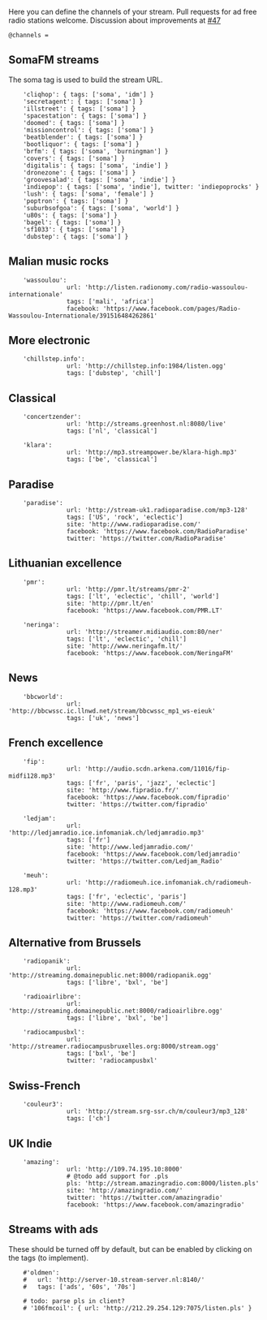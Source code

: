 Here you can define the channels of your stream.
Pull requests for ad free radio stations welcome.
Discussion about improvements at [#47](https://github.com/guaka/radio-meteor/issues/47)

    @channels = 
    
## SomaFM streams

The soma tag is used to build the stream URL.

        'cliqhop': { tags: ['soma', 'idm'] }
        'secretagent': { tags: ['soma'] }
        'illstreet': { tags: ['soma'] }
        'spacestation': { tags: ['soma'] }
        'doomed': { tags: ['soma'] }
        'missioncontrol': { tags: ['soma'] }
        'beatblender': { tags: ['soma'] }
        'bootliquor': { tags: ['soma'] }
        'brfm': { tags: ['soma', 'burningman'] }
        'covers': { tags: ['soma'] }
        'digitalis': { tags: ['soma', 'indie'] }
        'dronezone': { tags: ['soma'] }
        'groovesalad': { tags: ['soma', 'indie'] }
        'indiepop': { tags: ['soma', 'indie'], twitter: 'indiepoprocks' }
        'lush': { tags: ['soma', 'female'] }
        'poptron': { tags: ['soma'] }
        'suburbsofgoa': { tags: ['soma', 'world'] }
        'u80s': { tags: ['soma'] }
        'bagel': { tags: ['soma'] }
        'sf1033': { tags: ['soma'] }
        'dubstep': { tags: ['soma'] }


## Malian music rocks

        'wassoulou':
                    url: 'http://listen.radionomy.com/radio-wassoulou-internationale'
                    tags: ['mali', 'africa']
                    facebook: 'https://www.facebook.com/pages/Radio-Wassoulou-Internationale/391516484262861'


## More electronic

        'chillstep.info':
                    url: 'http://chillstep.info:1984/listen.ogg'
                    tags: ['dubstep', 'chill']

## Classical

        'concertzender':
                    url: 'http://streams.greenhost.nl:8080/live'
                    tags: ['nl', 'classical']

        'klara':
                    url: 'http://mp3.streampower.be/klara-high.mp3'
                    tags: ['be', 'classical']

## Paradise

        'paradise':
                    url: 'http://stream-uk1.radioparadise.com/mp3-128'
                    tags: ['US', 'rock', 'eclectic']
                    site: 'http://www.radioparadise.com/'
                    facebook: 'https://www.facebook.com/RadioParadise'
                    twitter: 'https://twitter.com/RadioParadise'

## Lithuanian excellence

        'pmr':
                    url: 'http://pmr.lt/streams/pmr-2'
                    tags: ['lt', 'eclectic', 'chill', 'world']
                    site: 'http://pmr.lt/en'
                    facebook: 'https://www.facebook.com/PMR.LT'

        'neringa':
                    url: 'http://streamer.midiaudio.com:80/ner'
                    tags: ['lt', 'eclectic', 'chill']
                    site: 'http://www.neringafm.lt/'
                    facebook: 'https://www.facebook.com/NeringaFM'

## News

        'bbcworld':
                    url: 'http://bbcwssc.ic.llnwd.net/stream/bbcwssc_mp1_ws-eieuk'
                    tags: ['uk', 'news']
        
## French excellence

        'fip':
                    url: 'http://audio.scdn.arkena.com/11016/fip-midfi128.mp3'
                    tags: ['fr', 'paris', 'jazz', 'eclectic']
                    site: 'http://www.fipradio.fr/'
                    facebook: 'https://www.facebook.com/fipradio'
                    twitter: 'https://twitter.com/fipradio'
            
        'ledjam':
                    url: 'http://ledjamradio.ice.infomaniak.ch/ledjamradio.mp3'
                    tags: ['fr']
                    site: 'http://www.ledjamradio.com/'
                    facebook: 'https://www.facebook.com/ledjamradio'
                    twitter: 'https://twitter.com/Ledjam_Radio'
            
        'meuh':
                    url: 'http://radiomeuh.ice.infomaniak.ch/radiomeuh-128.mp3'
                    tags: ['fr', 'eclectic', 'paris']
                    site: 'http://www.radiomeuh.com/'
                    facebook: 'https://www.facebook.com/radiomeuh'
                    twitter: 'https://twitter.com/radiomeuh'

## Alternative from Brussels

        'radiopanik':
                    url: 'http://streaming.domainepublic.net:8000/radiopanik.ogg'
                    tags: ['libre', 'bxl', 'be']
            
        'radioairlibre':
                    url: 'http://streaming.domainepublic.net:8000/radioairlibre.ogg'
                    tags: ['libre', 'bxl', 'be']
            
        'radiocampusbxl':
                    url: 'http://streamer.radiocampusbruxelles.org:8000/stream.ogg'
                    tags: ['bxl', 'be']
                    twitter: 'radiocampusbxl'


## Swiss-French 

        'couleur3':
                    url: 'http://stream.srg-ssr.ch/m/couleur3/mp3_128'
                    tags: ['ch']

## UK Indie

        'amazing':
                    url: 'http://109.74.195.10:8000'
                    # @todo add support for .pls
                    pls: 'http://stream.amazingradio.com:8000/listen.pls'
                    site: 'http://amazingradio.com/'
                    twitter: 'https://twitter.com/amazingradio'
                    facebook: 'https://www.facebook.com/amazingradio'
            

## Streams with ads

These should be turned off by default, but can be enabled by clicking on the tags (to implement).


        #'oldmen':
        #   url: 'http://server-10.stream-server.nl:8140/'
        #   tags: ['ads', '60s', '70s']
        
        # todo: parse pls in client?
        # '106fmcoil': { url: 'http://212.29.254.129:7075/listen.pls' }
        


